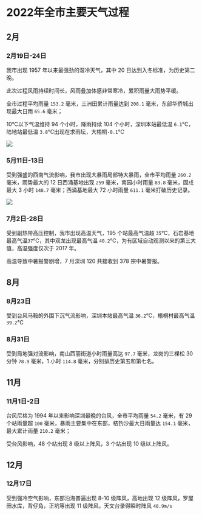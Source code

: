 # 2022年全市主要天气过程 

## 2月
### 2月19日-24日
我市出现 1957 年以来最强劲的湿冷天气，其中 20 日达到入冬标准，为历史第二晚。

此次过程风雨持续时间长，风雨叠加体感非常寒冷，累积雨量大雨势平缓。

全市过程平均雨量 `153.2` 毫米，三洲田累计雨量达到 `208.1` 毫米，东部华侨城出现最大日雨 `65.6` 毫米；

10℃以下气温维持 94 个小时，降雨持续 104 个小时，深圳本站最低温 `6.1`℃，陆地站最低温 `3.8`℃出现在求雨坛，大梧桐`-0.1`℃

![](https://s1.moexin.cn/img/2022/02/20220219.png)

### 5月11日-13日
受到强盛的西南气流影响，我市出现大暴雨局部特大暴雨，全市平均雨量 `260.2` 毫米，雨势最大的 12 日西涌基地出现 `259` 毫米，南园小时雨量 `83.8` 毫米，固戍最大 3 小时 `148.7` 毫米；西涌基地最大 72 小时雨量 `611.1` 毫米打破历史记录。

![](https://s1.moexin.cn/img/2022/05/GD_swanmcr_20220511140000.png)

### 7月2日-28日
受到副热带高压控制，我市出现高温天气，195 个站最高气温超 `35`℃，石岩基地最高气温`37`℃，其中双龙出现最高气温 `40.2`℃，为有区域自动观测以来的第三大值，高温强度仅次于 2017 年。

高温导致中暑报警剧增，7 月深圳 120 共接收到 378 宗中暑警报。

## 8月
### 8月23日
受到台风马鞍的外围下沉气流影响，深圳本站最高气温 `36.2`℃，梧桐村最高气温 `39.2`℃

### 8月31日
受到局地强对流影响，南山西丽街道小时雨量高达 `97.7` 毫米，龙岗的三棵松 30 分钟 `78.9` 毫米，1 小时 `114.8` 毫米，分别排历史第五和第七名。
## 11月
### 11月1日-2日
台风尼格为 1994 年以来影响深圳最晚的台风，全市平均雨量 `54.2` 毫米，有 29 个站雨量超 `100` 毫米，暴雨主要集中在东部，桔钓沙最大日雨量达 `154.1` 毫米，最大累计雨量 `210.2` 毫米；

受台风影响，48 个站出现 8 级以上阵风，3 个站出现 10 级以上阵风。
## 12月
### 12月17日
受到强冷空气影响，东部沿海普遍出现 8-10 级阵风，高地出现 12 级阵风，罗屋田水库，背仔角，正坑等出现 11 级阵风，天文台录得瞬时阵风 `40.9m/s`